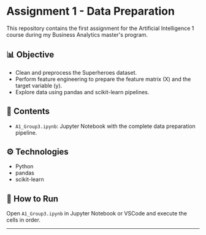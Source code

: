 # Assignment 1 - Data Preparation

This repository contains the first assignment for the Artificial Intelligence 1 course during my Business Analytics master's program.

## 📊 Objective

- Clean and preprocess the Superheroes dataset.
- Perform feature engineering to prepare the feature matrix (X) and the target variable (y).
- Explore data using pandas and scikit-learn pipelines.

## 📁 Contents

- `A1_Group3.ipynb`: Jupyter Notebook with the complete data preparation pipeline.

## ⚙️ Technologies

- Python
- pandas
- scikit-learn

## 🚀 How to Run

Open `A1_Group3.ipynb` in Jupyter Notebook or VSCode and execute the cells in order.

---
